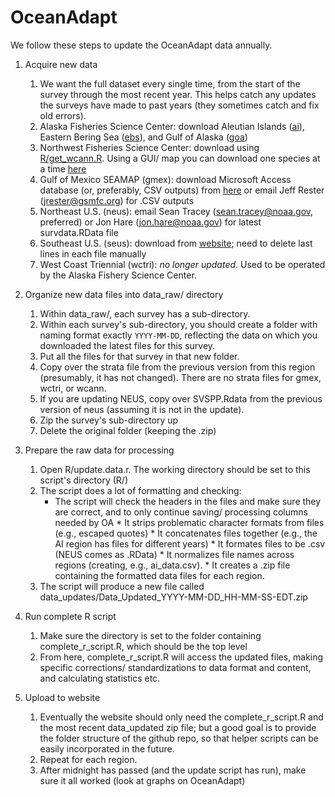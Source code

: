 # OceanAdapt

We follow these steps to update the OceanAdapt data annually.

1. Acquire new data
   1. We want the full dataset every single time, from the start of the survey through the most recent year. This helps catch any updates the surveys have made to past years (they sometimes catch and fix old errors). 
   2. Alaska Fisheries Science Center: download Aleutian Islands ([ai](http://www.afsc.noaa.gov/RACE/groundfish/survey_data/default.htm)), Eastern Bering Sea ([ebs](http://www.afsc.noaa.gov/RACE/groundfish/survey_data/default.htm)), and Gulf of Alaska ([goa](http://www.afsc.noaa.gov/RACE/groundfish/survey_data/default.htm))
   3. Northwest Fisheries Science Center: download using [R/get_wcann.R](https://github.com/mpinsky/OceanAdapt/blob/master/R/get_wcann.R). Using a GUI/ map you can download one species at a time [here](https://www.nwfsc.noaa.gov/data/)
   4. Gulf of Mexico SEAMAP (gmex): download Microsoft Access database (or, preferably, CSV outputs) from [here](http://seamap.gsmfc.org/) or email Jeff Rester (<jrester@gsmfc.org>) for .CSV outputs
   5. Northeast U.S. (neus): email Sean Tracey (<sean.tracey@noaa.gov>, preferred) or Jon Hare (<jon.hare@noaa.gov>) for latest survdata.RData file
   6. Southeast U.S. (seus): download from [website](https://www2.dnr.sc.gov/seamap/Account/LogOn?ReturnUrl=%2fseamap%2fReports); need to delete last lines in each file manually
   7. West Coast Triennial (wctri): *no longer updated*. Used to be operated by the Alaska Fishery Science Center.

2. Organize new data files into data_raw/ directory
   1. Within data_raw/, each survey has a sub-directory. 
   2. Within each survey's sub-directory, you should create a folder with naming format exactly `YYYY-MM-DD`, reflecting the data on which you downloaded the latest files for this survey.
   3. Put all the files for that survey in that new folder.
   4. Copy over the strata file from the previous version from this region (presumably, it has not changed). There are no strata files for gmex, wctri, or wcann.
   5. If you are updating NEUS, copy over SVSPP.Rdata from the previous version of neus (assuming it is not in the update).
   6. Zip the survey's sub-directory up
   7. Delete the original folder (keeping the .zip)

3. Prepare the raw data for processing
   1. Open R/update.data.r. The working directory should be set to this script's directory (R/)
   2. The script does a lot of formatting and checking:
      * The script will check the headers in the files and make sure they are correct, and to only continue saving/ processing columns needed by OA 
			* It strips problematic character formats from files (e.g., escaped quotes)
			* It concatenates files together (e.g., the AI region has files for different years) 
			* It formates files to be .csv (NEUS comes as .RData) 
			* It normalizes file names across regions (creating, e.g., ai_data.csv). 
			* It creates a .zip file containing the formatted data files for each region.
   3. The script will produce a new file called data_updates/Data_Updated_YYYY-MM-DD_HH-MM-SS-EDT.zip
4. Run complete R script
   1. Make sure the directory is set to the folder containing complete_r_script.R, which should be the top level
	 2. From here, complete_r_script.R will access the updated files, making specific corrections/ standardizations to data format and content, and calculating statistics etc.

4. Upload to website
   1. Eventually the website should only need the complete_r_script.R and the most recent data_updated zip file; but a good goal is to provide the folder structure of the github repo, so that helper scripts can be easily incorporated in the future.
   6. Repeat for each region.
   7. After midnight has passed (and the update script has run), make sure it all worked (look at graphs on OceanAdapt)
